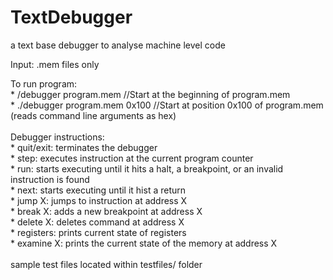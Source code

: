# TextDebugger

a text base debugger to analyse machine level code

Input: .mem files only <br/>    

To run program: <br/> 
    * /debugger program.mem        //Start at the beginning of program.mem <br/> 
    * ./debugger program.mem 0x100  //Start at position 0x100 of program.mem <br/> 
(reads command line arguments as hex) <br/>
 <br/> 
Debugger instructions: <br/> 
    * quit/exit: terminates the debugger <br/> 
    * step: executes instruction at the current program counter <br/> 
    * run: starts executing until it hits a halt, a breakpoint, or an invalid instruction is found <br/> 
    * next: starts executing until it hist a return <br/> 
    * jump X: jumps to instruction at address X <br/> 
    * break X: adds a new breakpoint at address X <br/> 
    * delete X: deletes command at address X <br/> 
    * registers: prints current state of registers <br/> 
    * examine X: prints the current state of the memory at address X <br/> 
<br/>
sample test files located within testfiles/ folder
